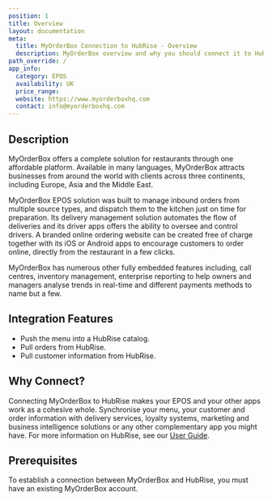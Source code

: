 ```yaml
---
position: 1
title: Overview
layout: documentation
meta:
  title: MyOrderBox Connection to HubRise - Overview
  description: MyOrderBox overview and why you should connect it to HubRise. With a connection to HubRise, receive orders in your EPOS, and synchronise your data.
path_override: /
app_info:
  category: EPOS
  availability: UK
  price_range:
  website: https://www.myorderboxhq.com
  contact: info@myorderboxhq.com
---
```


## Description

MyOrderBox offers a complete solution for restaurants through one affordable platform. Available in many languages, MyOrderBox attracts businesses from around the world with clients across three continents, including Europe, Asia and the Middle East.

MyOrderBox EPOS solution was built to manage inbound orders from multiple source types, and dispatch them to the kitchen just on time for preparation. Its delivery management solution automates the flow of deliveries and its driver apps offers the ability to oversee and control drivers. A branded online ordering website can be created free of charge together with its iOS or Android apps to encourage customers to order online, directly from the restaurant in a few clicks.

MyOrderBox has numerous other fully embedded features including, call centres, inventory management, enterprise reporting to help owners and managers analyse trends in real-time and different payments methods to name but a few.


## Integration Features

- Push the menu into a HubRise catalog.
- Pull orders from HubRise.
- Pull customer information from HubRise.

## Why Connect?

Connecting MyOrderBox to HubRise makes your EPOS and your other apps work as a cohesive whole. Synchronise your menu, your customer and order information with delivery services, loyalty systems, marketing and business intelligence solutions or any other complementary app you might have. For more information on HubRise, see our [User Guide](/docs).


## Prerequisites

To establish a connection between MyOrderBox and HubRise, you must have an existing MyOrderBox account.

